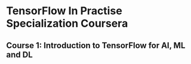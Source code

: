 # TensorFlow In Practise Specialization Coursera

## Course 1: Introduction to TensorFlow for AI, ML and DL
